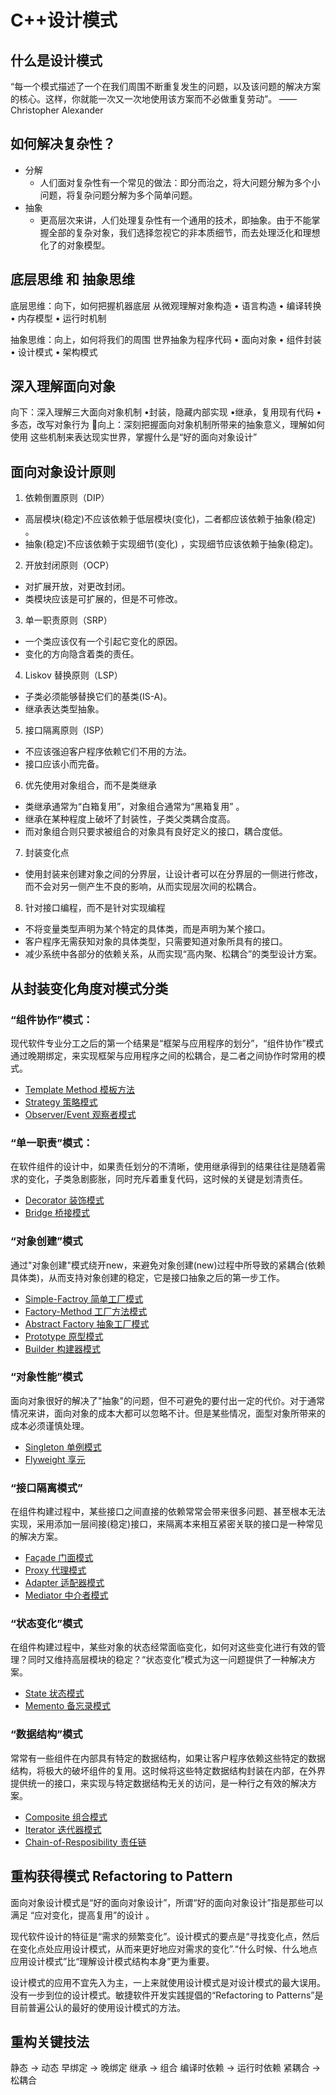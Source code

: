 # C++设计模式

## 什么是设计模式
“每一个模式描述了一个在我们周围不断重复发生的问题，以及该问题的解决方案的核心。这样，你就能一次又一次地使用该方案而不必做重复劳动”。
——Christopher Alexander

## 如何解决复杂性？
+ 分解
  + 人们面对复杂性有一个常见的做法：即分而治之，将大问题分解为多个小问题，将复杂问题分解为多个简单问题。
+ 抽象
  + 更高层次来讲，人们处理复杂性有一个通用的技术，即抽象。由于不能掌握全部的复杂对象，我们选择忽视它的非本质细节，而去处理泛化和理想化了的对象模型。
  
## 底层思维 和 抽象思维
底层思维：向下，如何把握机器底层
从微观理解对象构造
• 语言构造
• 编译转换
• 内存模型
• 运行时机制

抽象思维：向上，如何将我们的周围
世界抽象为程序代码
• 面向对象
• 组件封装
• 设计模式
• 架构模式

## 深入理解面向对象
向下：深入理解三大面向对象机制
•封装，隐藏内部实现
•继承，复用现有代码
•多态，改写对象行为
向上：深刻把握面向对象机制所带来的抽象意义，理解如何使用
这些机制来表达现实世界，掌握什么是“好的面向对象设计”

## 面向对象设计原则
1. 依赖倒置原则（DIP）
  + 高层模块(稳定)不应该依赖于低层模块(变化)，二者都应该依赖于抽象(稳定) 。
  + 抽象(稳定)不应该依赖于实现细节(变化) ，实现细节应该依赖于抽象(稳定)。
2. 开放封闭原则（OCP）
  + 对扩展开放，对更改封闭。
  + 类模块应该是可扩展的，但是不可修改。
3. 单一职责原则（SRP）
  + 一个类应该仅有一个引起它变化的原因。
  + 变化的方向隐含着类的责任。
4. Liskov 替换原则（LSP）
  + 子类必须能够替换它们的基类(IS-A)。
  + 继承表达类型抽象。
5. 接口隔离原则（ISP）
  + 不应该强迫客户程序依赖它们不用的方法。
  + 接口应该小而完备。
6. 优先使用对象组合，而不是类继承
  + 类继承通常为“白箱复用”，对象组合通常为“黑箱复用” 。
  + 继承在某种程度上破坏了封装性，子类父类耦合度高。
  + 而对象组合则只要求被组合的对象具有良好定义的接口，耦合度低。
7. 封装变化点
  + 使用封装来创建对象之间的分界层，让设计者可以在分界层的一侧进行修改，而不会对另一侧产生不良的影响，从而实现层次间的松耦合。
8. 针对接口编程，而不是针对实现编程
  + 不将变量类型声明为某个特定的具体类，而是声明为某个接口。
  + 客户程序无需获知对象的具体类型，只需要知道对象所具有的接口。
  + 减少系统中各部分的依赖关系，从而实现“高内聚、松耦合”的类型设计方案。

## 从封装变化角度对模式分类
### “组件协作”模式：
现代软件专业分工之后的第一个结果是“框架与应用程序的划分”，“组件协作”模式通过晚期绑定，来实现框架与应用程序之间的松耦合，是二者之间协作时常用的模式。
+ [Template Method 模板方法](Template-Method/Template-Method.md)
+ [Strategy 策略模式](Strategy/Strategy.md)
+ [Observer/Event 观察者模式](Observer/Observer.md)
### “单一职责”模式：
在软件组件的设计中，如果责任划分的不清晰，使用继承得到的结果往往是随着需求的变化，子类急剧膨胀，同时充斥着重复代码，这时候的关键是划清责任。
+ [Decorator 装饰模式](Decorator/Decorator.md)
+ [Bridge 桥接模式](Bridge/Bridge.md)
### “对象创建”模式
通过"对象创建"模式绕开new，来避免对象创建(new)过程中所导致的紧耦合(依赖具体类)，从而支持对象创建的稳定，它是接口抽象之后的第一步工作。
+ [Simple-Factroy 简单工厂模式](Simple-Factroy/Simple-Factroy.md)
+ [Factory-Method 工厂方法模式](Factory-Method/Factory-Method.md)
+ [Abstract Factory 抽象工厂模式](Abstract-Factory/Abstract-Factory.md)
+ [Prototype 原型模式](Prototype/Prototype.md)
+ [Builder 构建器模式](Builder/Builder.md)
### “对象性能”模式
面向对象很好的解决了"抽象"的问题，但不可避免的要付出一定的代价。对于通常情况来讲，面向对象的成本大都可以忽略不计。但是某些情况，面型对象所带来的成本必须谨慎处理。
+ [Singleton 单例模式](Singleton/Singleton.md)
+ [Flyweight 享元](Flyweight/Flyweight.md)
### “接口隔离模式”
在组件构建过程中，某些接口之间直接的依赖常常会带来很多问题、甚至根本无法实现，采用添加一层间接(稳定)接口，来隔离本来相互紧密关联的接口是一种常见的解决方案。
+ [Façade 门面模式](Facade/Facade.md)
+ [Proxy 代理模式](Proxy/Proxy.md)
+ [Adapter 适配器模式](Adapter/Adapter.md)
+ [Mediator 中介者模式](Mediator/Mediator.md)
### “状态变化”模式
在组件构建过程中，某些对象的状态经常面临变化，如何对这些变化进行有效的管理？同时又维持高层模块的稳定？“状态变化”模式为这一问题提供了一种解决方案。
+ [State 状态模式](State/State.md)
+ [Memento 备忘录模式](Memento/Memento.md)
### “数据结构”模式
常常有一些组件在内部具有特定的数据结构，如果让客户程序依赖这些特定的数据结构，将极大的破坏组件的复用。这时候将这些特定数据结构封装在内部，在外界提供统一的接口，来实现与特定数据结构无关的访问，是一种行之有效的解决方案。
+ [Composite 组合模式](Composite/Composite.md)
+ [Iterator 迭代器模式](Iterator/Iterator.md)
+ [Chain-of-Resposibility 责任链](Chain-of-Resposibility/Chain-of-Resposibility.md)

## 重构获得模式 Refactoring to Pattern
面向对象设计模式是“好的面向对象设计”，所谓“好的面向对象设计”指是那些可以满足 “应对变化，提高复用”的设计 。

现代软件设计的特征是“需求的频繁变化”。设计模式的要点是“寻找变化点，然后在变化点处应用设计模式，从而来更好地应对需求的变化”.“什么时候、什么地点应用设计模式”比“理解设计模式结构本身”更为重要。

设计模式的应用不宜先入为主，一上来就使用设计模式是对设计模式的最大误用。没有一步到位的设计模式。敏捷软件开发实践提倡的“Refactoring to Patterns”是目前普遍公认的最好的使用设计模式的方法。

## 重构关键技法
静态 -> 动态
早绑定 -> 晚绑定
继承 -> 组合
编译时依赖 -> 运行时依赖
紧耦合 -> 松耦合